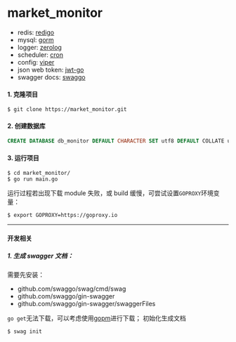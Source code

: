# market_monitor

* redis: [redigo](github.com/gomodule/redigo)
* mysql: [gorm](github.com/jinzhu/gorm)
* logger: [zerolog](github.com/rs/zerolog)
* scheduler: [cron](github.com/robfig/cron)
* config: [viper](github.com/spf13/viper)
* json web token: [jwt-go](github.com/dgrijalva/jwt-go)
* swagger docs: [swaggo](github.com/swaggo/gin-swagger)


#### 1. 克隆项目
``` shell
$ git clone https://market_monitor.git
```

#### 2. 创建数据库
``` sql
CREATE DATABASE db_monitor DEFAULT CHARACTER SET utf8 DEFAULT COLLATE utf8_general_ci;
```

#### 3. 运行项目
``` shell
$ cd market_monitor/
$ go run main.go
```
运行过程若出现下载 module 失败，或 build 缓慢，可尝试设置`GOPROXY`环境变量：
``` shell
$ export GOPROXY=https://goproxy.io
```


---

#### 开发相关
##### 1. 生成 swagger 文档：
需要先安装：
* github.com/swaggo/swag/cmd/swag
* github.com/swaggo/gin-swagger
* github.com/swaggo/gin-swagger/swaggerFiles

`go get`无法下载，可以考虑使用[gopm](https://gopm.io/)进行下载；
初始化生成文档
``` bash
$ swag init
```

